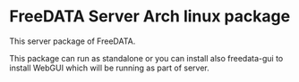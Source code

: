 # FreeDATA Server Arch linux package

This server package of FreeDATA.

This package can run as standalone or you can install also freedata-gui to install WebGUI which will be running as part of server.
